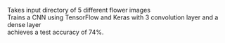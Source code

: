 Takes input directory of 5 different flower images\
Trains a CNN using TensorFlow and Keras with 3 convolution layer and a dense layer\
achieves a test accuracy of 74%.

